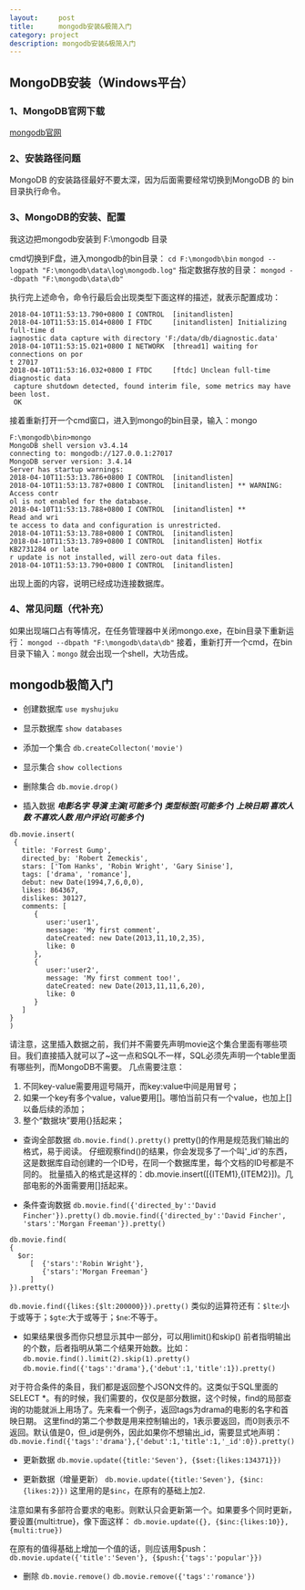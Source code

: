 ```yaml
---
layout:     post
title:      mongodb安装&极简入门
category: project
description: mongodb安装&极简入门
---
```


## MongoDB安装（Windows平台）

### 1、MongoDB官网下载
[mongodb官网](https://www.mongodb.com/)

### 2、安装路径问题
MongoDB 的安装路径最好不要太深，因为后面需要经常切换到MongoDB 的 bin 目录执行命令。

### 3、MongoDB的安装、配置
我这边把mongodb安装到 F:\mongodb 目录

cmd切换到F盘，进入mongodb的bin目录： `cd F:\mongodb\bin`
`mongod --logpath "F:\mongodb\data\log\mongodb.log"`
指定数据存放的目录： `mongod --dbpath "F:\mongodb\data\db"`

执行完上述命令，命令行最后会出现类型下面这样的描述，就表示配置成功：
```
2018-04-10T11:53:13.790+0800 I CONTROL  [initandlisten]
2018-04-10T11:53:15.014+0800 I FTDC     [initandlisten] Initializing full-time d
iagnostic data capture with directory 'F:/data/db/diagnostic.data'
2018-04-10T11:53:15.021+0800 I NETWORK  [thread1] waiting for connections on por
t 27017
2018-04-10T11:53:16.032+0800 I FTDC     [ftdc] Unclean full-time diagnostic data
 capture shutdown detected, found interim file, some metrics may have been lost.
 OK
```
接着重新打开一个cmd窗口，进入到mongo的bin目录，输入：mongo
```
F:\mongodb\bin>mongo
MongoDB shell version v3.4.14
connecting to: mongodb://127.0.0.1:27017
MongoDB server version: 3.4.14
Server has startup warnings:
2018-04-10T11:53:13.786+0800 I CONTROL  [initandlisten]
2018-04-10T11:53:13.787+0800 I CONTROL  [initandlisten] ** WARNING: Access contr
ol is not enabled for the database.
2018-04-10T11:53:13.788+0800 I CONTROL  [initandlisten] **          Read and wri
te access to data and configuration is unrestricted.
2018-04-10T11:53:13.788+0800 I CONTROL  [initandlisten]
2018-04-10T11:53:13.789+0800 I CONTROL  [initandlisten] Hotfix KB2731284 or late
r update is not installed, will zero-out data files.
2018-04-10T11:53:13.790+0800 I CONTROL  [initandlisten]
```
出现上面的内容，说明已经成功连接数据库。

### 4、常见问题（代补充）
如果出现端口占有等情况，在任务管理器中关闭mongo.exe，在bin目录下重新运行：
   `mongod --dbpath "F:\mongodb\data\db"`
   接着，重新打开一个cmd，在bin目录下输入：`mongo`
   就会出现一个shell，大功告成。

## mongodb极简入门
- 创建数据库
`use myshujuku`

- 显示数据库
`show databases`

- 添加一个集合
`db.createCollecton('movie')`

- 显示集合
`show collections`

- 删除集合
`db.movie.drop()`

- 插入数据
***电影名字
导演
主演(可能多个)
类型标签(可能多个)
上映日期
喜欢人数
不喜欢人数
用户评论(可能多个)***
```
db.movie.insert(
 {
   title: 'Forrest Gump', 
   directed_by: 'Robert Zemeckis',
   stars: ['Tom Hanks', 'Robin Wright', 'Gary Sinise'],
   tags: ['drama', 'romance'],
   debut: new Date(1994,7,6,0,0),
   likes: 864367,
   dislikes: 30127,
   comments: [	
      {
         user:'user1',
         message: 'My first comment',
         dateCreated: new Date(2013,11,10,2,35),
         like: 0 
      },
      {
         user:'user2',
         message: 'My first comment too!',
         dateCreated: new Date(2013,11,11,6,20),
         like: 0 
      }
   ]
}
)
```
请注意，这里插入数据之前，我们并不需要先声明movie这个集合里面有哪些项目。我们直接插入就可以了~这一点和SQL不一样，SQL必须先声明一个table里面有哪些列，而MongoDB不需要。
几点需要注意：
1. 不同key-value需要用逗号隔开，而key:value中间是用冒号；
2. 如果一个key有多个value，value要用[]。哪怕当前只有一个value，也加上[]以备后续的添加；
3. 整个“数据块”要用{}括起来；

- 查询全部数据
`db.movie.find().pretty()`
pretty()的作用是规范我们输出的格式，易于阅读。
仔细观察find()的结果，你会发现多了一个叫'_id'的东西，这是数据库自动创建的一个ID号，在同一个数据库里，每个文档的ID号都是不同的。
批量插入的格式是这样的：db.movie.insert([{ITEM1},{ITEM2}])。几部电影的外面需要用[]括起来。

- 条件查询数据
`db.movie.find({'directed_by':'David Fincher'}).pretty()`
`db.movie.find({'directed_by':'David Fincher', 'stars':'Morgan Freeman'}).pretty()`
```
db.movie.find(
{
  $or: 
     [  {'stars':'Robin Wright'}, 
        {'stars':'Morgan Freeman'}
     ]
}).pretty()
```
`db.movie.find({likes:{$lt:200000}}).pretty()`
类似的运算符还有：`$lte`:小于或等于；`$gte`:大于或等于；`$ne`:不等于。

- 如果结果很多而你只想显示其中一部分，可以用limit()和skip()
  前者指明输出的个数，后者指明从第二个结果开始数。比如：
`db.movie.find().limit(2).skip(1).pretty()`
`db.movie.find({'tags':'drama'},{'debut':1,'title':1}).pretty()`

对于符合条件的条目，我们都是返回整个JSON文件的。这类似于SQL里面的SELECT *。有的时候，我们需要的，仅仅是部分数据，这个时候，find的局部查询的功能就派上用场了。先来看一个例子，返回tags为drama的电影的名字和首映日期。
这里find的第二个参数是用来控制输出的，1表示要返回，而0则表示不返回。默认值是0，但_id是例外，因此如果你不想输出_id，需要显式地声明：
`db.movie.find({'tags':'drama'},{'debut':1,'title':1,'_id':0}).pretty()`

- 更新数据
`db.movie.update({title:'Seven'}, {$set:{likes:134371}})`

- 更新数据（增量更新）
`db.movie.update({title:'Seven'}, {$inc:{likes:2}})`
这里用的是`$inc`，在原有的基础上加2.

注意如果有多部符合要求的电影。则默认只会更新第一个。如果要多个同时更新，要设置{multi:true}，像下面这样：
`db.movie.update({}, {$inc:{likes:10}},{multi:true})`

在原有的值得基础上增加一个值的话，则应该用$push：
`db.movie.update({'title':'Seven'}, {$push:{'tags':'popular'}})`

- 删除
`db.movie.remove()`
`db.movie.remove({'tags':'romance'})`
